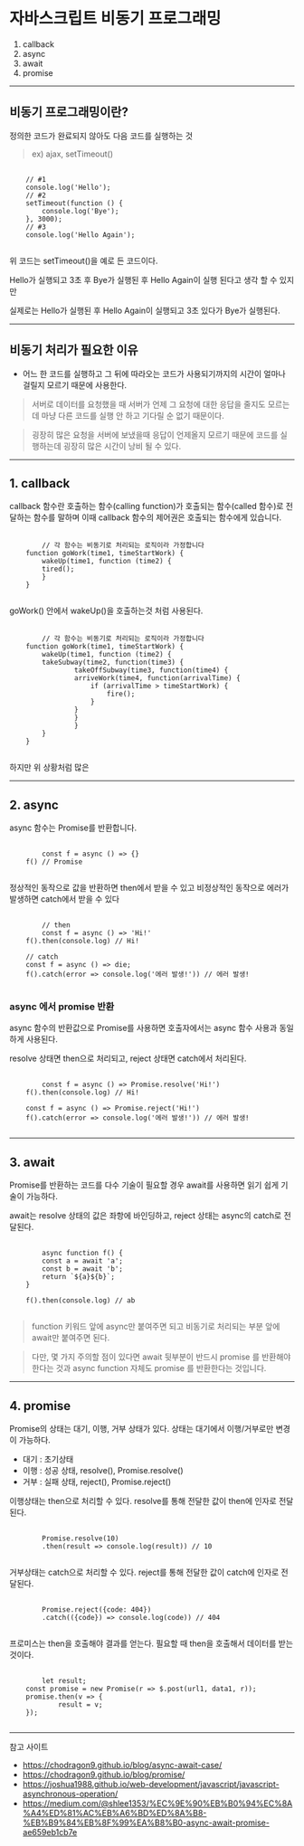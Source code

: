 # 자바스크립트 비동기 프로그래밍
1. callback
2. async
3. await
4. promise

- - -

## 비동기 프로그래밍이란?
정의한 코드가 완료되지 않아도 다음 코드를 실행하는 것
> ex) ajax, setTimeout()

<pre>
  <code>
    // #1
    console.log('Hello');
    // #2
    setTimeout(function () {
	    console.log('Bye');
    }, 3000);
    // #3
    console.log('Hello Again');
  </code>
</pre>

위 코드는 setTimeout()을 예로 든 코드이다.

Hello가 실행되고 3초 후 Bye가 실행된 후 Hello Again이 실행 된다고 생각 할 수 있지만

실제로는 Hello가 실행된 후 Hello Again이 실행되고 3초 있다가 Bye가 실행된다.

- - -
## 비동기 처리가 필요한 이유
* 어느 한 코드를 실행하고 그 뒤에 따라오는 코드가 사용되기까지의 시간이 얼마나 걸릴지 모르기 때문에 사용한다.
> 서버로 데이터를 요청했을 때 서버가 언제 그 요청에 대한 응답을 줄지도 모르는데 마냥 다른 코드를 실행 안 하고 기다릴 순 없기 때문이다.

> 굉장히 많은 요청을 서버에 보냈을때 응답이 언제올지 모르기 때문에 코드를 실행하는데 굉장히 많은 시간이 낭비 될 수 있다.

- - -

## 1. callback

callback 함수란 호출하는 함수(calling function)가 호출되는 함수(called 함수)로 전달하는 함수를 말하며 이때 callback 함수의 제어권은 호출되는 함수에게 있습니다.

<pre>
    <code>
        // 각 함수는 비동기로 처리되는 로직이라 가정합니다
	function goWork(time1, timeStartWork) {
  	    wakeUp(time1, function (time2) {
  		tired();
  	    }
	}
    </code>
</pre>

goWork() 안에서 wakeUp()을 호출하는것 처럼 사용된다.

<pre>
    <code>
        // 각 함수는 비동기로 처리되는 로직이라 가정합니다
	function goWork(time1, timeStartWork) {
  	    wakeUp(time1, function (time2) {
  		takeSubway(time2, function(time3) {
      		    takeOffSubway(time3, function(time4) {
        		arriveWork(time4, function(arrivalTime) {
          		    if (arrivalTime > timeStartWork) {
            			fire();
          		    }
        		}
      		    }
    	    	}
  	    }
	}
    </code>
</pre>

하지만 위 상황처럼 많은 

- - -

## 2. async
async 함수는 Promise를 반환합니다.
<pre>
    <code>
       	const f = async () => {}
	f() // Promise
    </code>
</pre>

정상적인 동작으로 값을 반환하면 then에서 받을 수 있고
비정상적인 동작으로 에러가 발생하면 catch에서 받을 수 있다
<pre>
    <code>
    	// then
    	const f = async () => 'Hi!'
	f().then(console.log) // Hi!
	
	// catch
	const f = async () => die;
	f().catch(error => console.log('에러 발생!')) // 에러 발생!
    </code>
</pre>

### async 에서 promise 반환

async 함수의 반환값으로 Promise를 사용하면 호출자에서는 async 함수 사용과 동일하게 사용된다.

resolve 상태면 then으로 처리되고, reject 상태면 catch에서 처리된다.
<pre>
    <code>
    	const f = async () => Promise.resolve('Hi!')
	f().then(console.log) // Hi!
	
	const f = async () => Promise.reject('Hi!')
	f().catch(error => console.log('에러 발생!')) // 에러 발생!
    </code>
</pre>
- - -

## 3. await

Promise를 반환하는 코드를 다수 기술이 필요할 경우 await를 사용하면 읽기 쉽게 기술이 가능하다.

await는 resolve 상태의 값은 좌항에 바인딩하고, reject 상태는 async의 catch로 전달된다.

<pre>
    <code>
    	async function f() {
  	    const a = await 'a';
  	    const b = await 'b';
  	    return `${a}${b}`;
	}

	f().then(console.log) // ab
    </code>
</pre>

> function 키워드 앞에 async만 붙여주면 되고 비동기로 처리되는 부분 앞에 await만 붙여주면 된다.

> 다만, 몇 가지 주의할 점이 있다면 await 뒷부분이 반드시 promise 를 반환해야 한다는 것과 async function 자체도 promise 를 반환한다는 것입니다.


- - -

## 4. promise

Promise의 상태는 대기, 이행, 거부 상태가 있다. 상태는 대기에서 이행/거부로만 변경이 가능하다.

* 대기 : 초기상태
* 이행 : 성공 상태, resolve(), Promise.resolve()
* 거부 : 실패 상태, reject(), Promise.reject()

이행상태는 then으로 처리할 수 있다. resolve를 통해 전달한 값이 then에 인자로 전달된다.

<pre>
    <code>
    	Promise.resolve(10)
  	    .then(result => console.log(result)) // 10
    </code>
</pre>

거부상태는 catch으로 처리할 수 있다. reject를 통해 전달한 값이 catch에 인자로 전달된다.

<pre>
    <code>
    	Promise.reject({code: 404})
  	    .catch(({code}) => console.log(code)) // 404
    </code>
</pre>

프로미스는 then을 호출해야 결과를 얻는다. 필요할 때 then을 호출해서 데이터를 받는 것이다.

<pre>
    <code>
    	let result;
	const promise = new Promise(r => $.post(url1, data1, r));
	promise.then(v => {
    	    result = v;
	});
    </code>
</pre>

- - -

참고 사이트
* https://chodragon9.github.io/blog/async-await-case/
* https://chodragon9.github.io/blog/promise/
* https://joshua1988.github.io/web-development/javascript/javascript-asynchronous-operation/
* https://medium.com/@shlee1353/%EC%9E%90%EB%B0%94%EC%8A%A4%ED%81%AC%EB%A6%BD%ED%8A%B8-%EB%B9%84%EB%8F%99%EA%B8%B0-async-await-promise-ae659eb1cb7e

